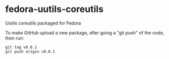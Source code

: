 # fedora-uutils-coreutils
Uutils coreutils packaged for Fedora


To make GitHub upload a new package, after going a "git push" of the code, then run:

```
git tag v0.0.1
git push origin v0.0.1
```
